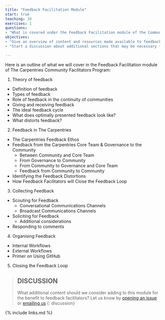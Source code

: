 ```yaml
---
title: "Feedback Facilitation Module"
start: true
teaching: 10
exercises: 1
questions:
- "What is covered under the Feedback Facilitation module of the Community Facilitators Program, and what is missing?"
objectives:
- "Give an overview of content and resources made available to feedback facilitators during onboarding and over the course of their cohort work."
- "Start a discussion about additional sections that may be necessary to add to the feedback facilitators module."

---
```

Here is an outline of what we will cover in the Feedback Facilitation module of The Carpentries Community Facilitators Program:
1. Theory of feedback
  - Definition of feedback
  - Types of feedback
  - Role of feedback in the continuity of communities
  - Giving and receiving feedback
  - The ideal feedback cycle
  - What does optimally presented feedback look like?
  - What distorts feedback?  
2. Feedback in The Carpentries
  - The Carpentries Feedback Ethos
  - Feedback from the Carpentries Core Team & Governance to the Community
    - Between Community and  Core Team
    - From Governance to Community
    - From Community to Governance and Core Team
    - Feedback from Community to Community
  - Identifying the Feedback Distortions
  - How Feedback Facilitators will Close the Feedback Loop
3. Collecting Feedback
  - Scouting for Feedback
      - Conversational Communications Channels
      - Broadcast Communications Channels
  - Soliciting for Feedback
    - Additional considerations
  - Responding to comments
4. Organising Feedback
  - Internal Workflows
  - External Workflows
  - Primer on Using GitHub
5. Closing the Feedback Loop

> ## DISCUSSION 
>
> What additional content should we consider adding to this module for the benefit to feedback facilitators? Let us know by [opening an issue](http://github.com/carpentries/community-facilitators-program/issues) or [emailing us](mailto:community@carpentries.org?subject=Proposing%20additional%20content%20in%20Feedback%20Facilitators%20resource)
{: discussion}

{% include links.md %}
